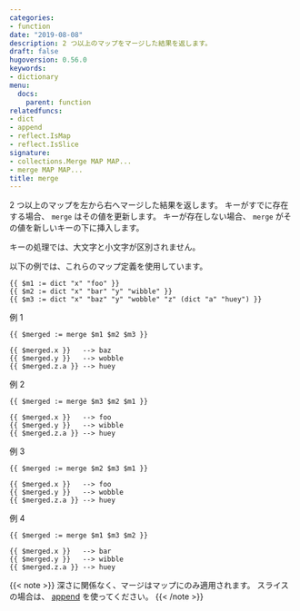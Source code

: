 ```yaml
---
categories:
- function
date: "2019-08-08"
description: 2 つ以上のマップをマージした結果を返します。
draft: false
hugoversion: 0.56.0
keywords:
- dictionary
menu:
  docs:
    parent: function
relatedfuncs:
- dict
- append
- reflect.IsMap
- reflect.IsSlice
signature:
- collections.Merge MAP MAP...
- merge MAP MAP...
title: merge
---
```


2 つ以上のマップを左から右へマージした結果を返します。 キーがすでに存在する場合、 `merge` はその値を更新します。 キーが存在しない場合、 `merge` がその値を新しいキーの下に挿入します。

キーの処理では、大文字と小文字が区別されません。

以下の例では、これらのマップ定義を使用しています。

```go-html-template
{{ $m1 := dict "x" "foo" }}
{{ $m2 := dict "x" "bar" "y" "wibble" }}
{{ $m3 := dict "x" "baz" "y" "wobble" "z" (dict "a" "huey") }}
```

例 1

```go-html-template
{{ $merged := merge $m1 $m2 $m3 }}

{{ $merged.x }}   --> baz
{{ $merged.y }}   --> wobble
{{ $merged.z.a }} --> huey
```

例 2

```go-html-template
{{ $merged := merge $m3 $m2 $m1 }}

{{ $merged.x }}   --> foo
{{ $merged.y }}   --> wibble
{{ $merged.z.a }} --> huey
```

例 3

```go-html-template
{{ $merged := merge $m2 $m3 $m1 }}

{{ $merged.x }}   --> foo
{{ $merged.y }}   --> wobble
{{ $merged.z.a }} --> huey
```

例 4

```go-html-template
{{ $merged := merge $m1 $m3 $m2 }}

{{ $merged.x }}   --> bar
{{ $merged.y }}   --> wibble
{{ $merged.z.a }} --> huey
```

{{< note >}}
深さに関係なく、マージはマップにのみ適用されます。 スライスの場合は、 [append](/function/append) を使ってください。
{{< /note >}}
